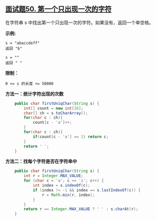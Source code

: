 ## [面试题50. 第一个只出现一次的字符](https://leetcode-cn.com/problems/di-yi-ge-zhi-chu-xian-yi-ci-de-zi-fu-lcof/)

在字符串 s 中找出第一个只出现一次的字符。如果没有，返回一个单空格。

**示例:**

```
s = "abaccdeff"
返回 "b"

s = "" 
返回 " "
```

**限制：**

```
0 <= s 的长度 <= 50000
```

**方法一：统计字符出现的次数**

```java
    public char firstUniqChar(String s) {
        int[] count = new int[26];
        char[] ch = s.toCharArray();
        for(char c : ch){
            count[c - 'a']++;
        }
        for(char c : ch){
            if(count[c - 'a'] == 1) return c;
        }
        return ' ';
    }
```

**方法二：找每个字符是否在字符串中**

```java
    public char firstUniqChar(String s) {
        int r = Integer.MAX_VALUE;
        for (char c = 'a'; c <= 'z'; c++) {
            int index = s.indexOf(c);
            if (index != -1 && index == s.lastIndexOf(c)) {
                r = Math.min(r, index);
            }
        }
        return r == Integer.MAX_VALUE ? ' ' : s.charAt(r);
    }
```

